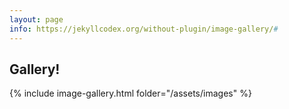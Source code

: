 ```yaml
---
layout: page
info: https://jekyllcodex.org/without-plugin/image-gallery/#
---
```

## Gallery!

{% include image-gallery.html folder="/assets/images" %}